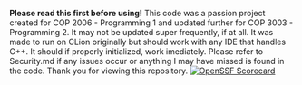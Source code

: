 **Please read this first before using!**
This code was a passion project created for COP 2006 - Programming 1 and updated further for COP 3003 - Programming 2. It may not be updated super frequently, if at all. It was made to run on CLion originally but should work with any IDE that handles C++. It should if properly initialized, work imediately. Please refer to Security.md if any issues occur or anything I may have missed is found in the code. Thank you for viewing this repository.
[![OpenSSF Scorecard](https://api.securityscorecards.dev/projects/github.com/Tangerine-C/CSweeper/badge)](https://securityscorecards.dev/viewer/?uri=github.com/Tangerine-C/CSweeper)
